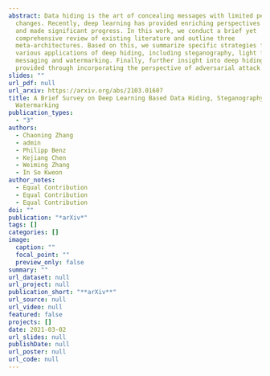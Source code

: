 ```yaml
---
abstract: Data hiding is the art of concealing messages with limited perceptual
  changes. Recently, deep learning has provided enriching perspectives for it
  and made significant progress. In this work, we conduct a brief yet
  comprehensive review of existing literature and outline three
  meta-architectures. Based on this, we summarize specific strategies for
  various applications of deep hiding, including steganography, light field
  messaging and watermarking. Finally, further insight into deep hiding is
  provided through incorporating the perspective of adversarial attack.
slides: ""
url_pdf: null
url_arxiv: https://arxiv.org/abs/2103.01607
title: A Brief Survey on Deep Learning Based Data Hiding, Steganography and
  Watermarking
publication_types:
  - "3"
authors:
  - Chaoning Zhang
  - admin
  - Philipp Benz
  - Kejiang Chen
  - Weiming Zhang
  - In So Kweon
author_notes:
  - Equal Contribution
  - Equal Contribution
  - Equal Contribution
doi: ""
publication: "*arXiv*"
tags: []
categories: []
image:
  caption: ""
  focal_point: ""
  preview_only: false
summary: ""
url_dataset: null
url_project: null
publication_short: "**arXiv**"
url_source: null
url_video: null
featured: false
projects: []
date: 2021-03-02
url_slides: null
publishDate: null
url_poster: null
url_code: null
---
```

